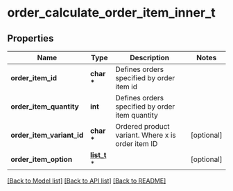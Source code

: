 # order_calculate_order_item_inner_t

## Properties
Name | Type | Description | Notes
------------ | ------------- | ------------- | -------------
**order_item_id** | **char \*** | Defines orders specified by order item id | 
**order_item_quantity** | **int** | Defines orders specified by order item quantity | 
**order_item_variant_id** | **char \*** | Ordered product variant. Where x is order item ID | [optional] 
**order_item_option** | [**list_t**](order_calculate_order_item_inner_order_item_option_inner.md) \* |  | [optional] 

[[Back to Model list]](../README.md#documentation-for-models) [[Back to API list]](../README.md#documentation-for-api-endpoints) [[Back to README]](../README.md)


